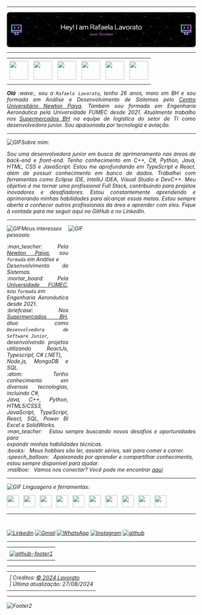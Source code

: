 -----

<div>
<img align="center" alt="Header" src="https://github.com/rafaelalavorato/rafaelalavorato/blob/main/img/github-header-image%20(1).png"/>
</div>

-----

<div align="center">
<table>
<tr>
 <td align="center" colspan="11"></td>
</tr> 
<tr>
<td><a href="https://github.com/rafaelalavorato" target="_blank"><img src="https://github.com/joaopauloaramuni/joaopauloaramuni/blob/main/img/github5.png?raw=true" width="50px" height="50px"/></a>
</td>
<td><a href="https://replit.com/@rafalavorato"><img src="https://github.com/joaopauloaramuni/joaopauloaramuni/blob/main/img/replit3.svg?raw=true" width="50px" height="50px"/></a>
</td>
<td><a href="mailto:rafaelajunqueiralp@gmail.com" target="_blank"><img src="https://github.com/joaopauloaramuni/joaopauloaramuni/blob/main/img/gmail3.png?raw=true" width="50px" height="50px"/></a>
</td>
<td><a href="https://wa.me/5531992220106" target="_blank"><img src="https://github.com/joaopauloaramuni/joaopauloaramuni/blob/main/img/wpp2.png?raw=true" width="50px" height="50px"/></a>
</td>
<td><a href="https://www.instagram.com/rafalavorato/" target="_blank"><img src="https://github.com/joaopauloaramuni/joaopauloaramuni/blob/main/img/insta2.png?raw=true" width="50px" height="50px"/></a>
</td>
<td><a href="https://www.linkedin.com/in/rafaelalavorato/" target="_blank"><img src="https://github.com/joaopauloaramuni/joaopauloaramuni/blob/main/img/linkedin2.png?raw=true" width="50px" height="50px"/></a>
</td>
</td>
</tr>
<tr>
 <td align="center" colspan="11"></td>
</tr> 
</table>

</div>
<div align="justify">
<i><b>Olá</b> :wave:, sou a <code>Rafaela Lavorato</code>, tenho 26 anos, moro em BH e sou formada em Análise e Desenvolvimento de Sistemas pelo <a href="https://newtonpaiva.br/" target="_blank">Centro Universitário Newton Paiva</a>. Também sou formada em Engenharia Aeronáutica pela Universidade FUMEC desde 2021. Atualmente trabalho nos <a href="https://www.supermercadosbh.com.br/belo-horizonte/" target="_blank">Supermercados BH</a> na equipe de logística do setor de TI como desenvolvedora junior. Sou apaixonada por tecnologia e aviação.
</div>

-----
<img height="20" alt="GIF" src="https://github.com/joaopauloaramuni/joaopauloaramuni/blob/main/img/soulgem.gif?raw=true"/>Sobre mim:

<div align="justify">
Sou uma desenvolvedora junior em busca de aprimoramento nas áreas de back-end e front-end. Tenho conhecimento em C++, C#, Python, Java, HTML, CSS e JavaScript. Estou me aprofundando em TypeScript e React, além de possuir conhecimento em banco de dados. Trabalhei com ferramentas como Eclipse IDE, IntelliJ IDEA, Visual Studio e DevC++. Meu objetivo é me tornar uma profissional Full Stack, contribuindo para projetos inovadores e desafiadores. Estou constantemente aprendendo e aprimorando minhas habilidades para alcançar essas metas. Estou sempre aberta a conhecer outros profissionais da área e aprender com eles. Fique à vontade para me seguir aqui no GitHub e no LinkedIn.
</div>

-----

<div>
<div>
<img align="right" alt="GIF" src="https://github.com/joaopauloaramuni/joaopauloaramuni/blob/main/img/dev.gif?raw=true" width="340px" height="520px"/>
</div>

<img height="20" alt="GIF" src="https://github.com/joaopauloaramuni/joaopauloaramuni/blob/main/img/soulgem.gif?raw=true"/>Meus interesses pessoais:

<div align="justify">
<p> 
 :man_teacher: &nbsp; Pela <a href="https://newtonpaiva.br/" target="_blank">Newton Paiva</a>, sou <code>formada</code> em Análise e <br/> Desenvolvimento de Sistemas.<br />
:mortar_board: &nbsp; Pela <a href="https://www.fumec.br/" target="_blank">Universidade FUMEC</a>, sou <code>formada</code> em <br/> Engenharia Aeronáutica desde 2021. <br />
 :briefcase: &nbsp; Nos <a href="https://www.supermercadosbh.com.br/belo-horizonte/" target="_blank">Supermercados BH</a>, atuo como <code>Desenvolvedora de Software Junior</code>, <br/> desenvolvendo projetos utilizando ReactJs, Typescript, C# (.NET), <br/> Node.js, MongoDB e SQL. <br />
 :atom: &nbsp; Tenho conhecimento em diversas tecnologias, incluindo C#,<br/ > Java, C++, Python, HTML5/CSS3, JavaScript, TypeScript, React, SQL, Power BI Excel e SolidWorks. <br />
  :man_teacher: &nbsp; Estou sempre buscando novos desafios e oportunidades para <br/> expandir minhas habilidades técnicas. <br />
 :books: &nbsp; Meus hobbies são ler, assistir séries, sair para comer e correr. <br/>
 :speech_balloon: &nbsp; Apaixonada por aprender e compartilhar conhecimento, <br/> estou sempre disponível para ajudar. <br />
 :mailbox: &nbsp; Vamos nos conectar? Você pode me encontrar <a href="rafaelajunqueiralp@gmail.com" target="_blank">aqui</a> <br />
</p>
</div>
</div>

-----
<div>

<img height="20" alt="GIF" src="https://github.com/joaopauloaramuni/joaopauloaramuni/blob/main/img/skills.gif?raw=true"/>&nbsp;Linguagens e ferramentas:

<code><a href="https://www.python.org/" target="_blank"><img width="32" height="32" src="https://github.com/joaopauloaramuni/joaopauloaramuni/blob/main/img/python.png?raw=true"/></a></code>
&nbsp; 
<code><a href="https://www.java.com/pt-BR/" target="_blank"><img width="32" height="32" src="https://github.com/joaopauloaramuni/joaopauloaramuni/blob/main/img/java.png?raw=true"/></a></code>
&nbsp; 
<code><a href="https://www.w3schools.com/html/" target="_blank"><img width="32" height="32" src="https://github.com/joaopauloaramuni/joaopauloaramuni/blob/main/img/html.svg?raw=true"/></a></code>
&nbsp; 
<code><a href="https://www.w3schools.com/css/" target="_blank"><img width="32" height="32" src="https://github.com/joaopauloaramuni/joaopauloaramuni/blob/main/img/css.svg?raw=true"/></a></code>
&nbsp; 
<code><a href="https://www.w3schools.com/js/" target="_blank"><img width="32" height="32" src="https://github.com/joaopauloaramuni/joaopauloaramuni/blob/main/img/js.png?raw=true"/></a></code>
&nbsp; 
<code><a href="https://pt-br.reactjs.org/" target="_blank"><img width="32" height="32" src="https://github.com/joaopauloaramuni/joaopauloaramuni/blob/main/img/react.png?raw=true"/></a></code>
&nbsp; 
<code><a href="https://www.mysql.com/" target="_blank"><img width="32" height="32" src="https://github.com/joaopauloaramuni/joaopauloaramuni/blob/main/img/mysql.png?raw=true"/></a></code>
&nbsp; 
<code><a href="https://www.postgresql.org/" target="_blank"><img width="32" height="32" src="https://github.com/joaopauloaramuni/joaopauloaramuni/blob/main/img/postgresql.png?raw=true"/></a></code>
&nbsp; 
<code><a href="https://www.eclipse.org/downloads/" target="_blank"><img width="32" height="32" src="https://github.com/joaopauloaramuni/joaopauloaramuni/blob/main/img/eclipse.png?raw=true"/></a></code>
&nbsp; 
<code><a href="https://code.visualstudio.com/" target="_blank"><img width="32" height="32" src="https://github.com/joaopauloaramuni/joaopauloaramuni/blob/main/img/vs.png?raw=true"/></a></code>
&nbsp;

-----

<div>
<table align="right">
</table>
<a href="https://www.linkedin.com/in/rafaelalavorato/" target="_blank"><img alt="Linkedin" src="https://img.shields.io/badge/LinkedIn-0077B5?style=for-the-badge&logo=linkedin&logoColor=white"/></a>
<a href="mailto:rafaelajunqueiralp@gmail.com" target="_blank"><img alt="Gmail" src="https://img.shields.io/badge/Gmail-D14836?style=for-the-badge&logo=gmail&logoColor=white"/></a>
<a href="https://wa.me/553192220106" target="_blank"><img alt="WhatsApp" src="https://img.shields.io/badge/WhatsApp-25D366?style=for-the-badge&logo=whatsapp&logoColor=white"/></a>
<a href="https://www.instagram.com/rafalavorato/" target="_blank"><img alt="Instagram" src="https://img.shields.io/badge/Instagram-E4405F?style=for-the-badge&logo=instagram&logoColor=white"/></a>
<a href="https://github.com/rafaelalavorato" target="_blank"><img alt="github" src="https://img.shields.io/badge/GitHub-100000?style=for-the-badge&logo=github&logoColor=white"/></a>
</div>

-----
<div>
<table align="center">
<tr>
 <td align="center" colspan="2"></td>
</tr> 
<tr>
<td>
<a href="https://github.com/rafaelalavorato" target="_blank"><img align="center" width="400px" height="120px" src="https://github.com/joaopauloaramuni/joaopauloaramuni/blob/main/img/githubfooter1.png?raw=true" alt="github-footer1"/></a>
</td>
</tr>
<tr>
 <td align="center" colspan="2"></td>
</tr> 
</table>
</div>

-----

<div>
<table align="center">
<tr>
 <td align="center" colspan="2"></td>
</tr> 
<tr>
<td>
| Créditos: <a href="https://github.com/rafaelalavorato" target="_blank">© 2024 Lavorato</a><br />
| Última atualização: 27/08/2024
</td>
</tr>
<tr>
 <td align="center" colspan="2"></td>
</tr> 
</table>
</div>

-----

<img align="center" alt="Footer2" src="https://capsule-render.vercel.app/api?type=waving&height=100&color=gray&section=footer"/>

<!---
<div>
<img align="center" alt="Footer" width="1200px" height="20px" src="https://github.com/joaopauloaramuni/joaopauloaramuni/blob/main/img/footer-gray.gif?raw=true"/>
</div>
-->

<!-- Obrigada pela visita! -->













